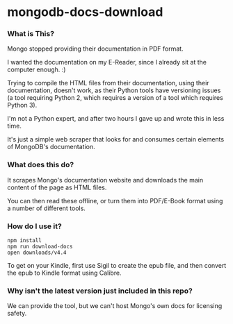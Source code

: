 # mongodb-docs-download

### What is This?
Mongo stopped providing their documentation in PDF format.

I wanted the documentation on my E-Reader, since I already sit at the computer enough. :)

Trying to compile the HTML files from their documentation, using their documentation, doesn't work, as their Python tools
have versioning issues (a tool requiring Python 2, which requires a version of a tool which requires Python 3).

I'm not a Python expert, and after two hours I gave up and wrote this in less time.

It's just a simple web scraper that looks for and consumes certain elements of MongoDB's documentation.

### What does this do?

It scrapes Mongo's documentation website and downloads the main content of the page as HTML files.

You can then read these offline, or turn them into PDF/E-Book format using a number of different tools.

### How do I use it?

    npm install
    npm run download-docs
    open downloads/v4.4

To get on your Kindle, first use Sigil to create the epub file, and then convert the epub to Kindle format using Calibre.

### Why isn't the latest version just included in this repo?

We can provide the tool, but we can't host Mongo's own docs for licensing safety.
